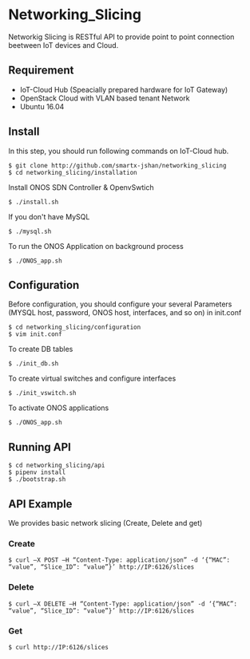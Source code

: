 # Networking_Slicing
Networkig Slicing is RESTful API to provide point to point connection beetween IoT devices and Cloud.

## Requirement
* IoT-Cloud Hub (Speacially prepared hardware for IoT Gateway)
* OpenStack Cloud with VLAN based tenant Network
* Ubuntu 16.04

## Install 

In this step, you should run following commands on IoT-Cloud hub.

```
$ git clone http://github.com/smartx-jshan/networking_slicing
$ cd networking_slicing/installation
```
Install ONOS SDN Controller & OpenvSwtich
```
$ ./install.sh
```
If you don't have MySQL
```
$ ./mysql.sh
```
To run the ONOS Application on background process
```
$ ./ONOS_app.sh
```

## Configuration
Before configuration, you should configure your several Parameters (MYSQL host, password, ONOS host, interfaces, and so on) in init.conf
```
$ cd networking_slicing/configuration
$ vim init.conf 
```
To create DB tables
```
$ ./init_db.sh
```
To create virtual switches and configure interfaces
```
$ ./init_vswitch.sh
```
To activate ONOS applications
```
$ ./ONOS_app.sh
```


## Running API
```
$ cd networking_slicing/api
$ pipenv install
$ ./bootstrap.sh
```

## API Example
We provides basic network slicing (Create, Delete and get)

### Create
```
$ curl –X POST –H “Content-Type: application/json” -d ‘{“MAC”: “value”, “Slice_ID”: “value”}’ http://IP:6126/slices
```
### Delete
```
$ curl –X DELETE –H “Content-Type: application/json” -d ‘{“MAC”: “value”, “Slice_ID”: “value”}’ http://IP:6126/slices
```
### Get
```
$ curl http://IP:6126/slices
```





